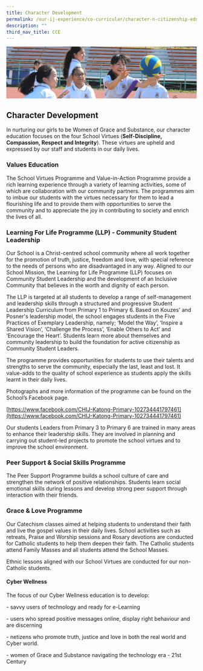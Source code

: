 ```yaml
---
title: Character Development
permalink: /our-ij-experience/co-curricular/character-n-citizenship-education-cce/character-development
description: ""
third_nav_title: CCE
---
```

![](/images/subpage.jpg)

## Character Development

In nurturing our girls to be Women of Grace and Substance, our character education focuses on the four School Virtues (**Self-Discipline, Compassion, Respect and Integrity**). These virtues are upheld and expressed by our staff and students in our daily lives.

### Values Education


The School Virtues Programme and Value-in-Action Programme provide a rich learning experience through a variety of learning activities, some of which are collaboration with our community partners. The programmes aim to imbue our students with the virtues necessary for them to lead a flourishing life and to provide them with opportunities to serve the community and to appreciate the joy in contributing to society and enrich the lives of all.

### Learning For Life Programme (LLP) - Community Student Leadership


Our School is a Christ-centred school community where all work together for the promotion of truth, justice, freedom and love, with special reference to the needs of persons who are disadvantaged in any way. Aligned to our School Mission, the Learning for Life Programme (LLP) focuses on Community Student Leadership and the development of an Inclusive Community that believes in the worth and dignity of each person.

  

The LLP is targeted at all students to develop a range of self-management and leadership skills through a structured and progressive Student Leadership Curriculum from Primary 1 to Primary 6. Based on Kouzes' and Posner's leadership model, the school engages students in the Five Practices of Exemplary Leadership, namely; ‘Model the Way’, ‘Inspire a Shared Vision’, ‘Challenge the Process’, ‘Enable Others to Act’ and ‘Encourage the Heart’. Students learn more about themselves and community leadership to build the foundation for active citizenship as Community Student Leaders.

  

The programme provides opportunities for students to use their talents and strengths to serve the community, especially the last, least and lost. It value-adds to the quality of school experience as students apply the skills learnt in their daily lives.

  

Photographs and more information of the programme can be found on the School’s Facebook page.

[https://www.facebook.com/CHIJ-Katong-Primary-102734441797461](https://www.facebook.com/CHIJ-Katong-Primary-102734441797461)

  

Our students Leaders from Primary 3 to Primary 6 are trained in many areas to enhance their leadership skills. They are involved in planning and carrying out student-led projects to promote the school virtues and to improve the school environment.

### Peer Support & Social Skills Programme


The Peer Support Programme builds a school culture of care and strengthen the network of positive relationships. Students learn social emotional skills during lessons and develop strong peer support through interaction with their friends.






### Grace & Love Programme


Our Catechism classes aimed at helping students to understand their faith and live the gospel values in their daily lives. School activities such as retreats, Praise and Worship sessions and Rosary devotions are conducted for Catholic students to help them deepen their faith. The Catholic students attend Family Masses and all students attend the School Masses.

  

Ethnic lessons aligned with our School Virtues are conducted for our non-Catholic students.















#### Cyber Wellness


The focus of our Cyber Wellness education is to develop:

\- savvy users of technology and ready for e-Learning

\- users who spread positive messages online, display right behaviour and are discerning

\- netizens who promote truth, justice and love in both the real world and Cyber world.

\- women of Grace and Substance navigating the technology era - 21st Century